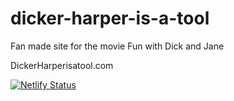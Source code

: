 # dicker-harper-is-a-tool
Fan made site for the movie Fun with Dick and Jane

DickerHarperisatool.com

[![Netlify Status](https://api.netlify.com/api/v1/badges/d6d9636a-c95b-4478-9a2b-676f1d500191/deploy-status)](https://app.netlify.com/sites/dick-harper-is-a-tool/deploys)